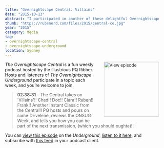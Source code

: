```yaml
---
title: "Overnightscape Central: Villains"
date: "2015-10-13"
abstract: "I participated in another of these delightful Overnightscape Underground productions by PQ Ribber."
thumb: "https://rubenerd.com/files/2015/central-ce.jpg"
year: "2015"
category: Media
tag:
- overnightscape-central
- overnightscape-underground
location: Sydney
---
```

<p class="show-cover"><a href="https://onsug.com/archives/17846/"><img src="https://rubenerd.com/files/2015/central-ce.jpg" alt="View episode" style="float:right; margin:0 0 1em 2em; width:180px; height:180px;" /></a></p>

*The Overnightscape Central* is a fun weekly podcast hosted by the illustrious PQ Ribber. Hosts and listeners of *The Overnightscape Underground* participate in a topic each week, and you’re welcome to join.

> **02:38:31** – The Central takes on 'Villains'!! Chad!! Doc!! Clara!! Ruben!! Frank!! Another Instant Classic from the Central!! PQ hosts and pours on some Drivelene, reviews the ONSUG Week, and tells you how you can be part of the next transmission, (which you should oughta)!!

You can <a href="https://onsug.com/archives/17846/">view this episode</a> on the *Underground*, <a href="https://media.blubrry.com/onsug/p/onsug.com/shows/Oct15/onsug_Oct15_Central_Vil.mp3">listen to it here</a>, and subscribe with <a href="https://onsug.com/archives/category/overnightscapecentral/feed/">this feed</a> in your podcast client.
